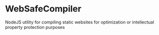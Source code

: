 # WebSafeCompiler
NodeJS utility for compiling static websites for optimization or intellectual property protection purposes
